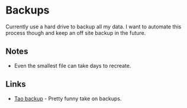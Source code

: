 # Backups
Currently use a hard drive to backup all my data. I want to automate this process though and keep an off site backup in the future.

## Notes
- Even the smallest file can take days to recreate.

## Links
- [Tao backup](http://taobackup.com/) - Pretty funny take on backups.